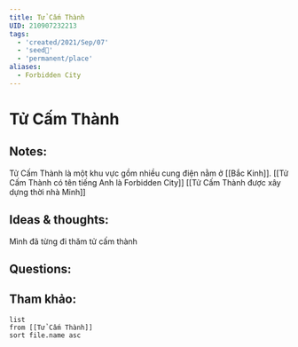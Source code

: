 ```yaml
---
title: Tử Cấm Thành
UID: 210907232213
tags:
  - 'created/2021/Sep/07'
  - 'seed🥜'
  - 'permanent/place'
aliases:
  - Forbidden City
---
```

# Tử Cấm Thành

## Notes:
Tử Cấm Thành là một khu vực gồm nhiều cung điện nằm ở [[Bắc Kinh]].
[[Tử Cấm Thành có tên tiếng Anh là Forbidden City]]
[[Tử Cấm Thành được xây dựng thời nhà Minh]]

## Ideas & thoughts:
Mình đã từng đi thăm tử cấm thành

## Questions:


## Tham khảo:
```dataview
list
from [[Tử Cấm Thành]]
sort file.name asc
```